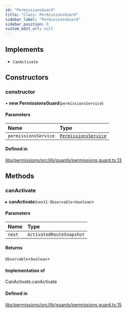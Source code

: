 ```yaml
---
id: "PermissionsGuard"
title: "Class: PermissionsGuard"
sidebar_label: "PermissionsGuard"
sidebar_position: 0
custom_edit_url: null
---
```


## Implements

- `CanActivate`

## Constructors

### constructor

• **new PermissionsGuard**(`permissionsService`)

#### Parameters

| Name | Type |
| :------ | :------ |
| `permissionsService` | [`PermissionsService`](PermissionsService) |

#### Defined in

[libs/permissions/src/lib/guards/permissions.guard.ts:13](https://github.com/cognizone/ng-cognizone/blob/861cbad/libs/permissions/src/lib/guards/permissions.guard.ts#L13)

## Methods

### canActivate

▸ **canActivate**(`next`): `Observable`<`boolean`\>

#### Parameters

| Name | Type |
| :------ | :------ |
| `next` | `ActivatedRouteSnapshot` |

#### Returns

`Observable`<`boolean`\>

#### Implementation of

CanActivate.canActivate

#### Defined in

[libs/permissions/src/lib/guards/permissions.guard.ts:15](https://github.com/cognizone/ng-cognizone/blob/861cbad/libs/permissions/src/lib/guards/permissions.guard.ts#L15)
